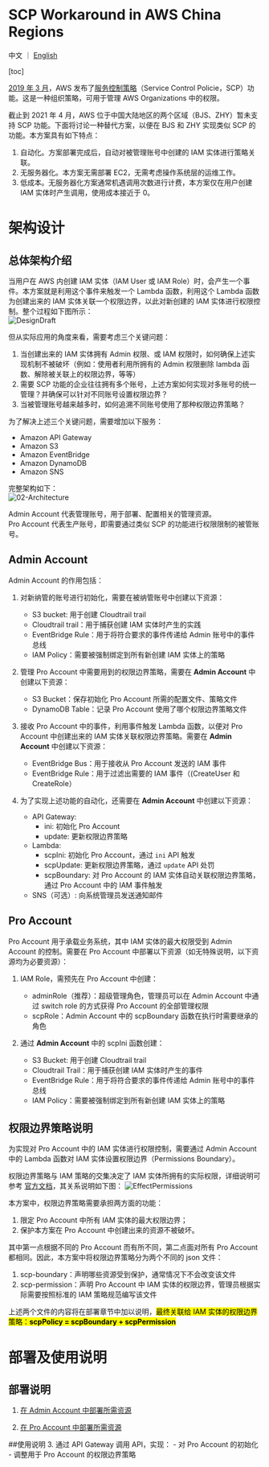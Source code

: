 # SCP Workaround in AWS China Regions

中文 ｜ [English](README-ENG.md)

[toc]

[2019 年 3 月](https://aws.amazon.com/cn/about-aws/whats-new/2019/03/service-control-policies-enable-fine-grained-permission-controls/)，AWS 发布了[服务控制策略](https://docs.aws.amazon.com/zh_cn/organizations/latest/userguide/orgs_manage_policies_scps.html)（Service Control Policie，SCP）功能。这是一种组织策略，可用于管理 AWS Organizations 中的权限。

截止到 2021 年 4 月，AWS 位于中国大陆地区的两个区域（BJS、ZHY）暂未支持 SCP 功能。下面将讨论一种替代方案，以便在 BJS 和 ZHY 实现类似 SCP 的功能。本方案具有如下特点：  

1. 自动化。方案部署完成后，自动对被管理账号中创建的 IAM 实体进行策略关联。  
2. 无服务器化。本方案无需部署 EC2，无需考虑操作系统层的运维工作。  
3. 低成本。无服务器化方案通常机遇调用次数进行计费，本方案仅在用户创建 IAM 实体时产生调用，使用成本接近于 0。

# 架构设计
## 总体架构介绍
当用户在 AWS 内创建 IAM 实体（IAM User 或 IAM Role）时，会产生一个事件。本方案就是利用这个事件来触发一个 Lambda 函数，利用这个 Lambda 函数为创建出来的 IAM 实体关联一个权限边界，以此对新创建的 IAM 实体进行权限控制。整个过程如下图所示：  
![DesignDraft](png/01-DesignDraft.png "DesignDraft")

但从实际应用的角度来看，需要考虑三个关键问题：

1. 当创建出来的 IAM 实体拥有 Admin 权限、或 IAM 权限时，如何确保上述实现机制不被破坏（例如：使用者利用所拥有的 Admin 权限删除 lambda 函数、解除被关联上的权限边界，等等）
2. 需要 SCP 功能的企业往往拥有多个账号，上述方案如何实现对多账号的统一管理？并确保可以针对不同账号设置权限边界？
3. 当被管理账号越来越多时，如何追溯不同账号使用了那种权限边界策略？

为了解决上述三个关键问题，需要增加以下服务：
 
- Amazon API Gateway
- Amazon S3
- Amazon EventBridge
- Amazon DynamoDB
- Amazon SNS

完整架构如下：  
![02-Architecture](png/02-Architecture.png "Architecture")

Admin Account 代表管理账号，用于部署、配置相关的管理资源。  
Pro Account 代表生产账号，即需要通过类似 SCP 的功能进行权限限制的被管账号。

## Admin Account 
Admin Account 的作用包括：

1. 对新纳管的账号进行初始化，需要在被纳管账号中创建以下资源：

	- S3 bucket: 用于创建 Cloudtrail trail
	- Cloudtrail trail：用于捕获创建 IAM 实体时产生的实践
	- EventBridge Rule：用于将符合要求的事件传递给 Admin 账号中的事件总线
	- IAM Policy：需要被强制绑定到所有新创建 IAM 实体上的策略

2. 管理 Pro Account 中需要用到的权限边界策略，需要在 **Admin Account** 中创建以下资源：
	- S3 Bucket：保存初始化 Pro Account 所需的配置文件、策略文件
	- DynamoDB Table：记录 Pro Account 使用了哪个权限边界策略文件

3. 接收 Pro Account 中的事件，利用事件触发 Lambda 函数，以便对 Pro Account 中创建出来的 IAM 实体关联权限边界策略。需要在 **Admin Account** 中创建以下资源：
	- EventBridge Bus：用于接收从 Pro Account 发送的 IAM 事件
	- EventBridge Rule：用于过滤出需要的 IAM 事件（(CreateUser 和 CreateRole）

4. 为了实现上述功能的自动化，还需要在 **Admin Account** 中创建以下资源：
	- API Gateway:
		- ini: 初始化 Pro Account
		- update: 更新权限边界策略
	- Lambda:
		- scpIni: 初始化 Pro Account，通过 ```ini``` API 触发
		- scpUpdate: 更新权限边界策略，通过 ```update``` API 处罚
		- scpBoundary: 对 Pro Account 的 IAM 实体自动关联权限边界策略，通过 Pro Account 中的 IAM 事件触发
	- SNS（可选）: 向系统管理员发送通知邮件

## Pro Account
Pro Account 用于承载业务系统，其中 IAM 实体的最大权限受到 Admin Account 的控制。需要在 Pro Account 中部署以下资源（如无特殊说明，以下资源均为必要资源）：

1. IAM Role，需预先在 Pro Account 中创建：
	- adminRole（推荐）：超级管理角色，管理员可以在 Admin Account 中通过 switch role 的方式获得 Pro Account 的全部管理权限
	- scpRole：Admin Account 中的 scpBoundary 函数在执行时需要继承的角色

2. 通过 **Admin Account** 中的 scpIni 函数创建：
	- S3 Bucket: 用于创建 Cloudtrail trail
	- Cloudtrail Trail：用于捕获创建 IAM 实体时产生的事件
	- EventBridge Rule：用于将符合要求的事件传递给 Admin 账号中的事件总线
	- IAM Policy：需要被强制绑定到所有新创建 IAM 实体上的策略

## 权限边界策略说明
为实现对 Pro Account 中的 IAM 实体进行权限控制，需要通过 Admin Account 中的 Lambda 函数对 IAM 实体设置权限边界（Permissions Boundary）。

权限边界策略与 IAM 策略的交集决定了 IAM 实体所拥有的实际权限，详细说明可参考 [官方文档](https://docs.aws.amazon.com/zh_cn/IAM/latest/UserGuide/access_policies_boundaries.html)，其关系说明如下图：
![EffectPermissions](png/03-EffectPermissions.png "EffectPermissions")

本方案中，权限边界策略需要承担两方面的功能：

1. 限定 Pro Account 中所有 IAM 实体的最大权限边界；
2. 保护本方案在 Pro Account 中创建出来的资源不被破坏。

其中第一点根据不同的 Pro Account 而有所不同，第二点面对所有 Pro Account 都相同。因此，本方案中将权限边界策略分为两个不同的 json 文件：

1. scp-boundary：声明哪些资源受到保护，通常情况下不会改变该文件
2. scp-permission：声明 Pro Account 中 IAM 实体的权限边界，管理员根据实际需要按照标准的 IAM 策略规范编写该文件

上述两个文件的内容将在部署章节中加以说明，<mark>最终关联给 IAM 实体的权限边界策略：**scpPolicy = scpBoundary + scpPermission**</mark>

# 部署及使用说明
## 部署说明
1. [在 Admin Account 中部署所需资源](deployment/AdminAccount-CHN.md)

2. [在 Pro Account 中部署所需资源](deployment/ProAccount-CHN.md)

##使用说明
3. 通过 API Gateway 调用 API，实现：
	- 对 Pro Account 的初始化
	- 调整用于 Pro Account 的权限边界策略